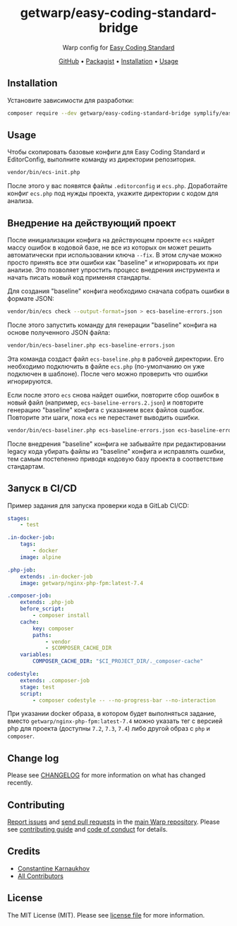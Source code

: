 <div align="center">

# getwarp/easy-coding-standard-bridge

Warp config for [Easy Coding Standard][link-ecs]

[GitHub][link-github] •
[Packagist][link-packagist] •
[Installation](#installation) •
[Usage](#usage)

</div>

## Installation

Установите зависимости для разработки:

```bash
composer require --dev getwarp/easy-coding-standard-bridge symplify/easy-coding-standard symfony/var-exporter
```

## Usage

Чтобы скопировать базовые конфиги для Easy Coding Standard и EditorConfig, выполните команду из директории репозитория.

```bash
vendor/bin/ecs-init.php
```

После этого у вас появятся файлы `.editorconfig` и `ecs.php`. Доработайте конфиг `ecs.php` под нужды проекта, укажите
директории с кодом для анализа.

## Внедрение на действующий проект

После инициализации конфига на действующем проекте `ecs` найдет массу ошибок в кодовой базе, не все из которых он может
решить автоматически при использовании ключа `--fix`. В этом случае можно просто принять все эти ошибки как "baseline"
и игнорировать их при анализе. Это позволяет упростить процесс внедрения инструмента и начать писать новый код применяя
стандарты.

Для создания "baseline" конфига необходимо сначала собрать ошибки в формате JSON:

```bash
vendor/bin/ecs check --output-format=json > ecs-baseline-errors.json
```

После этого запустить команду для генерации "baseline" конфига на основе полученного JSON файла:

```bash
vendor/bin/ecs-baseliner.php ecs-baseline-errors.json
```

Эта команда создаст файл `ecs-baseline.php` в рабочей директории. Его необходимо подключить в файле `ecs.php`
(по-умолчанию он уже подключен в шаблоне). После чего можно проверить что ошибки игнорируются.

Если после этого `ecs` снова найдет ошибки, повторите сбор ошибок в новый файл (например, `ecs-baseline-errors.2.json`)
и повторите генерацию "baseline" конфига с указанием всех файлов ошибок. Повторите эти шаги, пока `ecs` не перестанет
выводить ошибки.

```bash
vendor/bin/ecs-baseliner.php ecs-baseline-errors.json ecs-baseline-errors.2.json
```

После внедрения "baseline" конфига не забывайте при редактировании legacy кода убирать файлы из "baseline" конфига и
исправлять ошибки, тем самым постепенно приводя кодовую базу проекта в соответствие стандартам.

## Запуск в CI/CD

Пример задания для запуска проверки кода в GitLab CI/CD:

```yml
stages:
    - test

.in-docker-job:
    tags:
        - docker
    image: alpine

.php-job:
    extends: .in-docker-job
    image: getwarp/nginx-php-fpm:latest-7.4

.composer-job:
    extends: .php-job
    before_script:
        - composer install
    cache:
        key: composer
        paths:
            - vendor
            - $COMPOSER_CACHE_DIR
    variables:
        COMPOSER_CACHE_DIR: "$CI_PROJECT_DIR/._composer-cache"

codestyle:
    extends: .composer-job
    stage: test
    script:
        - composer codestyle -- --no-progress-bar --no-interaction
```

При указании docker образа, в котором будет выполняться задание, вместо `getwarp/nginx-php-fpm:latest-7.4` можно
указать тег с версией php для проекта (доступны `7.2`, `7.3`, `7.4`) либо другой образ с `php` и `composer`.

## Change log

Please see [CHANGELOG](CHANGELOG.md) for more information on what has changed recently.

## Contributing

[Report issues][link-issues] and [send pull requests][link-pulls] in the [main Warp repository][link-monorepo]. Please
see [contributing guide][link-contributing] and [code of conduct][link-code-of-conduct] for details.

## Credits

- [Constantine Karnaukhov][link-author]
- [All Contributors][link-contributors]

## License

The MIT License (MIT). Please see [license file](LICENSE.md) for more information.

[link-github]: https://github.com/getwarp/easy-coding-standard-bridge
[link-packagist]: https://packagist.org/packages/getwarp/easy-coding-standard-bridge
[link-author]: https://github.com/hustlahusky
[link-contributors]: ../../contributors
[link-monorepo]: https://github.com/getwarp/warp
[link-issues]: https://github.com/getwarp/warp/issues
[link-pulls]: https://github.com/getwarp/warp/pulls
[link-contributing]: https://github.com/getwarp/warp/blob/3.0.x/CONTRIBUTING.md
[link-code-of-conduct]: https://github.com/getwarp/.github/blob/main/CODE_OF_CONDUCT.md
[link-ecs]: https://github.com/symplify/easy-coding-standard
